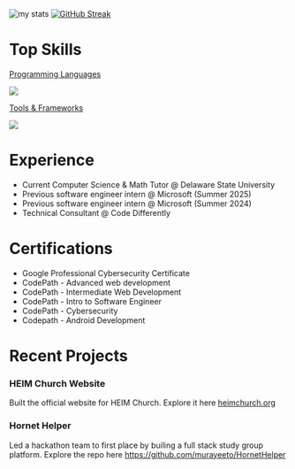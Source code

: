 <div>
  <img alt="my stats" src="https://github-readme-stats.vercel.app/api?username=Vlouis22&show_icons=true&theme=prussian"/>
  <a href="https://git.io/streak-stats"><img src="https://streak-stats.demolab.com?user=Vlouis22&theme=prussian&card_width=350" alt="GitHub Streak" /></a>
</div>
  
<h1>Top Skills</h1>

<p align="center">
  <a href="https://skillicons.dev">
    <p>Programming Languages</p>
    <img src="https://skillicons.dev/icons?i=python,java,javascript,c,cs,cpp,mysql,kotlin,html,css" />
  </a>
</p>
<p align="center">
  <a href="https://skillicons.dev">
    <p>Tools & Frameworks</p>
    <img src="https://skillicons.dev/icons?i=azure,git,react,dotnet,nodejs,figma,linux,postman,supabase,androidstudio," />
  </a>
</p>
<h1>Experience</h1>
<ul>  
  <li>Current Computer Science & Math Tutor @ Delaware State University</li>
  <li>Previous software engineer intern @ Microsoft (Summer 2025)</li>
  <li>Previous software engineer intern @ Microsoft (Summer 2024)</li>
  <li>Technical Consultant @ Code Differently</li>
</ul>

<h1>Certifications</h1>
<ul>
<li>Google Professional Cybersecurity Certificate</li>
<li>CodePath - Advanced web development</li>
<li>CodePath - Intermediate Web Development</li>
<li>CodePath - Intro to Software Engineer</li>
<li>CodePath - Cybersecurity</li>
<li>Codepath - Android Development</li>
</ul>

<h1>Recent Projects</h1>
<h3>HEIM Church Website</h3>
<p>Built the official website for HEIM Church. Explore it here <a href="https://heimchurch.org/">heimchurch.org</a></p>
<h3>Hornet Helper</h3>
<p>Led a hackathon team to first place by builing a full stack study group platform. Explore the repo here <a href="https://github.com/murayeeto/HornetHelper">https://github.com/murayeeto/HornetHelper</a></p>



